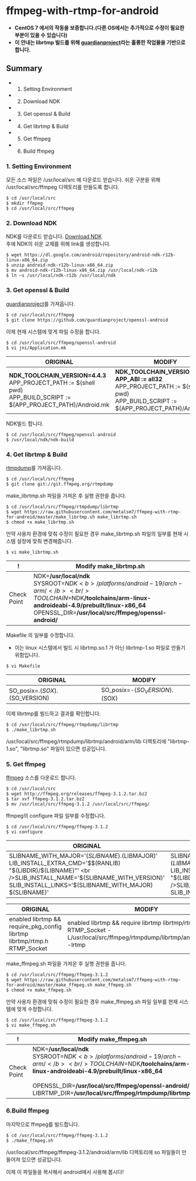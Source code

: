 # ffmpeg-with-rtmp-for-android

- **CentOS 7 에서의 작동을 보증합니다.(다른 OS에서는 추가적으로 수정이 필요한 부분이 있을 수 있습니다)**
- **이 안내는 librtmp 빌드를 위해 [guardianproject](https://github.com/guardianproject/openssl-android)라는 훌륭한 작업물을 기반으로 합니다.**

## Summary
+ 1. Setting Environment
+ 2. Download NDK
+ 3. Get openssl & Build
+ 4. Get librtmp & Build
+ 5. Get ffmpeg
+ 6. Build ffmpeg

### 1. Setting Environment
모든 소스 파일은 /usr/local/src 에 다운로드 받습니다.
쉬운 구분을 위해 /usr/local/src/ffmpeg 디렉토리를 만들도록 합니다.
<pre><code>$ cd /usr/local/src
$ mkdir ffmpeg
$ cd /usr/local/src/ffmpeg
</code></pre>

### 2. Download NDK
NDK를 다운로드 받습니다. [Download NDK](https://developer.android.com/ndk/downloads/index.html)<br />
후에 NDK의 쉬운 교체를 위해 link를 생성합니다.
<pre><code>$ wget https://dl.google.com/android/repository/android-ndk-r12b-linux-x86_64.zip
$ unzip android-ndk-r12b-linux-x86_64.zip
$ mv android-ndk-r12b-linux-x86_64.zip /usr/local/ndk-r12b
$ ln –s /usr/local/ndk-r12b /usr/local/ndk 
</code></pre>

### 3. Get openssl & Build
[guardianproject](https://github.com/guardianproject/openssl-android)를 가져옵니다.
<pre><code>$ cd /usr/local/src/ffmpeg
$ git clone https://github.com/guardianproject/openssl-android
</code></pre>
이제 현재 시스템에 맞게 파일 수정을 합니다.
<pre><code>$ cd /usr/local/src/ffmpeg/openssl-android
$ vi jni/Application.mk
</code></pre>
ORIGINAL | MODIFY
------------ | -------------
<b>NDK_TOOLCHAIN_VERSION=4.4.3</b> <br />APP_PROJECT_PATH := $(shell pwd) <br />APP_BUILD_SCRIPT := $(APP_PROJECT_PATH)/Android.mk | <b>NDK_TOOLCHAIN_VERSION=4.9</b> <br /><b>APP_ABI := all32</b><br />APP_PROJECT_PATH := $(shell pwd) <br />APP_BUILD_SCRIPT := $(APP_PROJECT_PATH)/Android.mk
NDK빌드 합니다.
<pre><code>$ cd /usr/local/src/ffmpeg/openssl-android
$ /usr/local/ndk/ndk-build
</code></pre>

### 4. Get librtmp & Build
[rtmpdump](git://git.ffmpeg.org/rtmpdump)를 가져옵니다.
<pre><code>$ cd /usr/local/src/ffmpeg
$ git clone git://git.ffmpeg.org/rtmpdump
</code></pre>
make_librtmp.sh 파일을 가져온 후 실행 권한을 줍니다.
<pre><code>$ cd /usr/local/src/ffmpeg/rtmpdump/librtmp
$ wget https://raw.githubusercontent.com/metalsm7/ffmpeg-with-rtmp-for-android/master/make_librtmp.sh make_librtmp.sh
$ chmod +x make_librtmp.sh
</code></pre>
만약 사용자 환경에 맞춰 수정이 필요한 경우 make_librtmp.sh 파일의 일부를 현재 시스템 설정에 맞춰 변경해줍니다.
<pre><code>$ vi make_librtmp.sh
</code></pre>
! | Modify make_librtmp.sh
------------ | -------------
Check Point | NDK=<b>/usr/local/ndk</b> <br />SYSROOT=$NDK<b>/platforms/android-19/arch-arm/</b> <br />TOOLCHAIN=$NDK<b>/toolchains/arm-linux-androideabi-4.9/prebuilt/linux-x86_64</b> <br />OPENSSL_DIR=<b>/usr/local/src/ffmpeg/openssl-android/</b>
Makefile 의 일부를 수정합니다.
+ 이는 linux 시스템에서 빌드 시 librtmp.so.1 가 아닌 librtmp-1.so 파일로 만들기 위함입니다.

<pre><code>$ vi Makefile
</code></pre>

ORIGINAL | MODIFY
------------ | -------------
SO_posix=.$(SOX).$(SO_VERSION) | SO_posix=-$(SO_VERSION).$(SOX)

이제 librtmp를 빌드하고 결과를 확인합니다.
<pre><code>$ cd /usr/local/src/ffmpeg/rtmpdump/librtmp
$ ./make_librtmp.sh
</code></pre>

/usr/local/src/ffmpeg/rtmpdump/librtmp/android/arm/lib 디렉토리에 "librtmp-1.so", "librtmp.so" 파일이 있으면 성공입니다.

### 5. Get ffmpeg
[ffmpeg](http://www.ffmpeg.org/download.html) 소스를 다운로드 합니다.
<pre><code>$ cd /usr/local/src
$ wget http://ffmpeg.org/releases/ffmpeg-3.1.2.tar.bz2
$ tar xvf ffmpeg-3.1.2.tar.bz2
$ mv /usr/local/src/ffmpeg-3.1.2 /usr/local/src/ffmpeg/
</code></pre>
ffmpeg의 configure 파일 일부를 수정합니다.
<pre><code>$ cd /usr/local/src/ffmpeg/ffmpeg-3.1.2
$ vi configure
</code></pre>
ORIGINAL | MODIFY
------------ | -------------
SLIBNAME_WITH_MAJOR='$(SLIBNAME).$(LIBMAJOR)' <br />LIB_INSTALL_EXTRA_CMD='$$(RANLIB) "$(LIBDIR)/$(LIBNAME)"' <br />SLIB_INSTALL_NAME='$(SLIBNAME_WITH_VERSION)' <br />SLIB_INSTALL_LINKS='$(SLIBNAME_WITH_MAJOR) $(SLIBNAME)' | SLIBNAME_WITH_MAJOR='$(SLIBPREF)$(FULLNAME)-$(LIBMAJOR)$(SLIBSUF)' <br />LIB_INSTALL_EXTRA_CMD='$$(RANLIB) "$(LIBDIR)/$(LIBNAME)"' <br />SLIB_INSTALL_NAME='$(SLIBNAME_WITH_MAJOR)' <br />SLIB_INSTALL_LINKS='$(SLIBNAME)'

ORIGINAL | MODIFY
------------ | -------------
enabled librtmp    && require_pkg_config librtmp librtmp/rtmp.h RTMP_Socket | enabled librtmp    && require librtmp librtmp/rtmp.h RTMP_Socket -L/usr/local/src/ffmpeg/rtmpdump/librtmp/android/arm/lib -lrtmp

make_ffmpeg.sh 파일을 가져온 후 실행 권한을 줍니다.
<pre><code>$ cd /usr/local/src/ffmpeg/ffmpeg-3.1.2
$ wget https://raw.githubusercontent.com/metalsm7/ffmpeg-with-rtmp-for-android/master/make_ffmpeg.sh make_ffmpeg.sh
$ chmod +x make_ffmpeg.sh
</code></pre>
만약 사용자 환경에 맞춰 수정이 필요한 경우 make_ffmpeg.sh 파일 일부를 현재 시스템에 맞게 수정합니다.
<pre><code>$ cd /usr/local/src/ffmpeg/ffmpeg-3.1.2
$ vi make_ffmpeg.sh</code></pre>

! | Modify make_ffmpeg.sh
------------ | -------------
Check Point | NDK=<b>/usr/local/ndk</b> <br />SYSROOT=$NDK<b>/platforms/android-19/arch-arm/</b> <br />TOOLCHAIN=$NDK<b>/toolchains/arm-linux-androideabi-4.9/prebuilt/linux-x86_64</b> <br /><br />OPENSSL_DIR=<b>/usr/local/src/ffmpeg/openssl-android/</b> <br />LIBRTMP_DIR=<b>/usr/local/src/ffmpeg/rtmpdump/librtmp/</b>

### 6.Build ffmpeg
마지막으로 ffmpeg를 빌드합니다.
<pre><code>$ cd /usr/local/src/ffmpeg/ffmpeg-3.1.2
$ ./make_ffmpeg.sh
</code></pre>

/usr/local/src/ffmpeg/ffmpeg-3.1.2/android/arm/lib 디렉토리에 so 파일들이 만들어져 있으면 성공입니다.

이제 이 파일들을 복사해서 android에서 사용해 봅시다!

